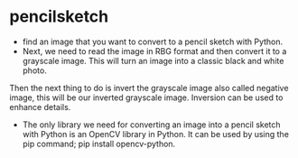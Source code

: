 # pencilsketch
* find an image that you want to convert to a pencil sketch with Python. 
* Next, we need to read the image in RBG format and then convert it to a grayscale image. This will turn an image into a classic black and white photo.

Then the next thing to do is invert the grayscale image also called negative image, this will be our inverted grayscale image. Inversion can be used to enhance details.
* The only library we need for converting an image into a pencil sketch with Python is an OpenCV library in Python. It can be used by using the pip command; pip install opencv-python. 

